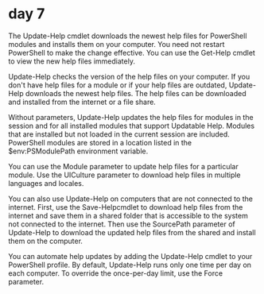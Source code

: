 # day 7

The Update-Help cmdlet downloads the newest help files for PowerShell modules and installs them on your computer. You need not restart PowerShell to make the change effective. You can use the Get-Help cmdlet to view the new help files immediately.

Update-Help checks the version of the help files on your computer. If you don't have help files for a module or if your help files are outdated, Update-Help downloads the newest help files. The help files can be downloaded and installed from the internet or a file share.

Without parameters, Update-Help updates the help files for modules in the session and for all installed modules that support Updatable Help. Modules that are installed but not loaded in the current session are included. PowerShell modules are stored in a location listed in the $env:PSModulePath environment variable.

You can use the Module parameter to update help files for a particular module. Use the UICulture parameter to download help files in multiple languages and locales.

You can also use Update-Help on computers that are not connected to the internet. First, use the Save-Helpcmdlet to download help files from the internet and save them in a shared folder that is accessible to the system not connected to the internet. Then use the SourcePath parameter of Update-Help to download the updated help files from the shared and install them on the computer.

You can automate help updates by adding the Update-Help cmdlet to your PowerShell profile. By default, Update-Help runs only one time per day on each computer. To override the once-per-day limit, use the Force parameter.
